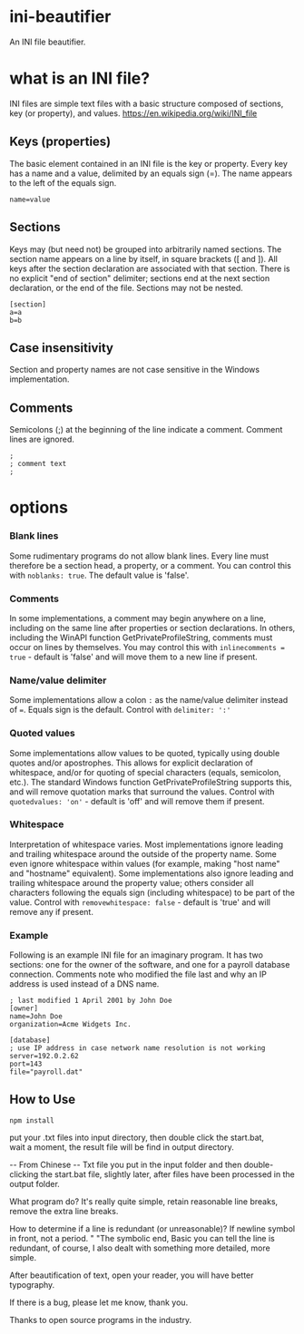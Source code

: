 # ini-beautifier
An INI file beautifier.  

# what is an INI file?
INI files are simple text files with a basic structure composed of sections, key (or property), and values. https://en.wikipedia.org/wiki/INI_file

## Keys (properties)
The basic element contained in an INI file is the key or property. Every key has a name and a value, delimited by an equals sign (=). The name appears to the left of the equals sign.
```
name=value
```

## Sections
Keys may (but need not) be grouped into arbitrarily named sections. The section name appears on a line by itself, in square brackets ([ and ]). All keys after the section declaration are associated with that section. There is no explicit "end of section" delimiter; sections end at the next section declaration, or the end of the file. Sections may not be nested.
```
[section]
a=a
b=b
```

## Case insensitivity
Section and property names are not case sensitive in the Windows implementation.

## Comments
Semicolons (;) at the beginning of the line indicate a comment. Comment lines are ignored.
```
;
; comment text
; 
```

# options
### Blank lines
Some rudimentary programs do not allow blank lines. Every line must therefore be a section head, a property, or a comment. You can control this with `noblanks: true`. The default value is 'false'.

### Comments
In some implementations, a comment may begin anywhere on a line, including on the same line after properties or section declarations. In others, including the WinAPI function GetPrivateProfileString, comments must occur on lines by themselves. You may control this with `inlinecomments = true` - default is 'false' and will move them to a new line if present.

### Name/value delimiter
Some implementations allow a colon `:` as the name/value delimiter instead of `=`. Equals sign is the default. Control with `delimiter: ':'`

### Quoted values
Some implementations allow values to be quoted, typically using double quotes and/or apostrophes. This allows for explicit declaration of whitespace, and/or for quoting of special characters (equals, semicolon, etc.). The standard Windows function GetPrivateProfileString supports this, and will remove quotation marks that surround the values. Control with `quotedvalues: 'on'` - default is 'off' and will remove them if present.

### Whitespace
Interpretation of whitespace varies. Most implementations ignore leading and trailing whitespace around the outside of the property name. Some even ignore whitespace within values (for example, making "host name" and "hostname" equivalent). Some implementations also ignore leading and trailing whitespace around the property value; others consider all characters following the equals sign (including whitespace) to be part of the value. Control with `removewhitespace: false` - default is 'true' and will remove any if present.


### Example
Following is an example INI file for an imaginary program. It has two sections: one for the owner of the software, and one for a payroll database connection. Comments note who modified the file last and why an IP address is used instead of a DNS name.
```
; last modified 1 April 2001 by John Doe
[owner]
name=John Doe
organization=Acme Widgets Inc.

[database]
; use IP address in case network name resolution is not working
server=192.0.2.62     
port=143
file="payroll.dat"
```

## How to Use
```
npm install
```
put your .txt files into input directory, then double click the start.bat,  
wait a moment, the result file will be find in output directory.  

 -- From Chinese --
Txt file you put in the input folder and then double-clicking the start.bat file, slightly later, after files have been processed in the output folder.  


What program do? It's really quite simple, retain reasonable line breaks, remove the extra line breaks. 

How to determine if a line is redundant (or unreasonable)? If newline symbol in front, not a period. " "The symbolic end, Basic you can tell the line is redundant, of course, I also dealt with something more detailed, more simple.  

After beautification of text, open your reader, you will have better typography.  

If there is a bug, please let me know, thank you.  

Thanks to open source programs in the industry.
